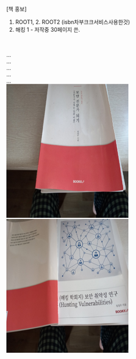 [책 홍보]<br>
1. ROOT1, 2. ROOT2 (isbn차부크크서비스사용한것)<br>
2. 해킹 1 - 저작중 30페이지 쓴.

<br>
<br>
...
<br>
...
<br>
...
<br>
...
<br>
...<br>
<img src="https://github.com/tkopppop/bookshare/blob/main/book1.jpeg" height=350 width=320> <img src="https://github.com/tkopppop/bookshare/blob/main/book1.2.jpeg" height=350 width=320><br>
